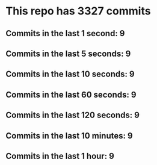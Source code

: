 # This repo has 3327 commits

## Commits in the last 1 second: 9
## Commits in the last 5 seconds: 9
## Commits in the last 10 seconds: 9
## Commits in the last 60 seconds: 9
## Commits in the last 120 seconds: 9
## Commits in the last 10 minutes: 9
## Commits in the last 1 hour: 9
